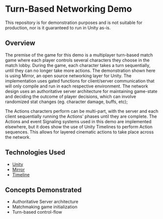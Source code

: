 # Turn-Based Networking Demo
This repository is for demonstration purposes and is not suitable for production, nor is it guaranteed to run in Unity as-is.

## Overview
The premise of the game for this demo is a multiplayer turn-based match game where each player controls several characters they choose in the match lobby.  During the game, each character takes a turn sequentially, until they can no longer take more actions.  The demonstration shown here is using Mirror, an open source networking layer for Unity.  The implementation uses gated functions for client/server communication that will only compile and run in each respective environment.  The network design uses an authoritative server architecture for maintaining game-state and deciding the outcome of player decisions, which can involve randomized stat changes (eg. character damage, buffs, etc);

The Actions characters perform can be multi-part, with the server and each client sequentially running the Actions' phases until they are complete.  The Actions and event Signaling systems used in this demo are implemented elsewhere, but it does show the use of Unity Timelines to perform Action sequences.  This allows for layered cinematic actions to take place across the network.

## Technologies Used
* [Unity](https://unity.com/)
* [Mirror](https://mirror-networking.com/)
* [Timeline](https://docs.unity3d.com/Packages/com.unity.timeline@1.8/manual/index.html)

## Concepts Demonstrated
* Authoritative Server architecture
* Matchmaking game initialization
* Turn-based control-flow
